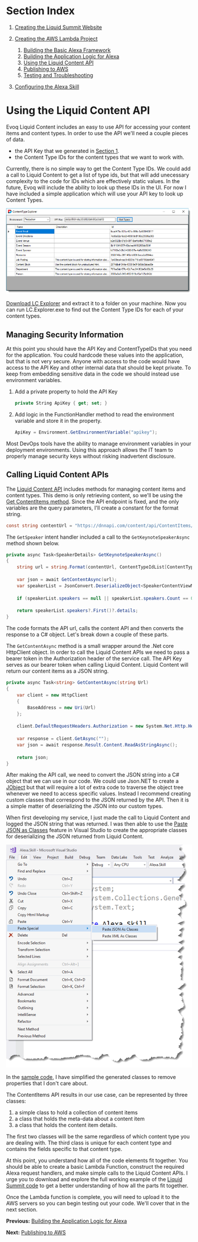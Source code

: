 # Section Index
1. [Creating the Liquid Summit Website](1_Setup_Liquid_Content.md)
2. [Creating the AWS Lambda Project](2_Create_AWS_Lambda_Project.md)

   1. [Building the Basic Alexa Framework](2-1_Create_Basic_Framework.md)
   2. [Building the Application Logic for Alexa](2-2_Create_Application_Logic.md)
   3. [Using the Liquid Content API](2-3_Use_Liquid_Content_API.md)
   4. [Publishing to AWS](2-4_Publishing_Lambda.md)
   5. [Testing and Troubleshooting](2-5_Testing_Lambda_Function.md)

3. [Configuring the Alexa Skill](3_Configure_Alexa_Skill.md)

# Using the Liquid Content API

Evoq Liquid Content includes an easy to use API for accessing your content items and content types. In order to use the API we'll need a couple pieces of data. 
* the API Key that we generated in [Section 1](1_Setup_Liquid_Content.md). 
* the Content Type IDs for the content types that we want to work with. 

Currently, there is no simple way to get the Content Type IDs. We could add a call to Liquid Content to get a list of type ids, but that will add unecessary complexity to the code for IDs which are effectively static values. In the future, Evoq will include the ability to look up these IDs in the UI. For now I have included a simple application which will use your API key to look up Content Types.

![Liquid Content Explorer](images/code_explorer.png) 

[Download LC Explorer](../LC.Explorer/LC.Explorer.zip) and extract it to a folder on your machine. Now you can run LC.Explorer.exe to find out the Content Type IDs for each of your content types.

## Managing Security Information
At this point you should have the API Key and ContentTypeIDs that you need for the application. You could hardcode these values into the application, but that is not very secure. Anyone with access to the code would have access to the API Key and other internal data that should be kept private. To keep from embedding sensitive data in the code we should instead use environment variables.

1. Add a private property to hold the API Key

    ```C#
    private String ApiKey { get; set; }
    ```

2. Add logic in the FunctionHandler method to read the environment variable and store it in the property.

    ```C#
    ApiKey = Environment.GetEnvironmentVariable("apikey");
    ```

Most DevOps tools have the ability to manage environment variables in your deployment environments. Using this approach allows the IT team to properly manage security keys without risking inadvertent disclosure.

## Calling Liquid Content APIs

The [Liquid Content API](http://www.dnnsoftware.com/docs/api/about-structured-content-apis.html) includes methods for managing content items and content types. This demo is only retrieving content, so we'll be using the [Get ContentItems method](http://www.dnnsoftware.com/docs/api/api-contentitems-get.html). Since the API endpoint is fixed, and the only variables are the query parameters, I'll create a constant for the format string.

```C#
const string contentUrl = "https://dnnapi.com/content/api/ContentItems/?maxItems=1&tags={1}&contentTypeId={0}";
``` 


The `GetSpeaker` intent handler included a call to the `GetKeynoteSpeakerAsync` method shown below.

```C#
private async Task<SpeakerDetails> GetKeynoteSpeakerAsync()
{
    string url = string.Format(contentUrl, ContentTypeIdList[ContentTypes.EventSpeaker], "keynote");

    var json = await GetContentAsync(url);
    var speakerList = JsonConvert.DeserializeObject<SpeakerContentViewModel>(json);

    if (speakerList.speakers == null || speakerList.speakers.Count == 0) return null;

    return speakerList.speakers?.First()?.details;
}
```

The code formats the API url, calls the content API and then converts the response to a C# object. Let's break down a couple of these parts.

The `GetContentAsync` method is a small wrapper around the .Net core HttpClient object. In order to call the Liquid Content APIs we need to pass a bearer token in the Authorization header of the service call. The API Key serves as our bearer token when calling Liquid Content. Liquid Content will return our content items as a JSON string.

```C#
private async Task<string> GetContentAsync(string Url)
{
    var client = new HttpClient
    {
        BaseAddress = new Uri(Url)
    };

    client.DefaultRequestHeaders.Authorization = new System.Net.Http.Headers.AuthenticationHeaderValue("Bearer", ApiKey);

    var response = client.GetAsync("");
    var json = await response.Result.Content.ReadAsStringAsync();

    return json;
}
```
After making the API call, we need to convert the JSON string into a C# object that we can use in our code.  We could use Json.NET to create a [JObject](http://www.newtonsoft.com/json/help/html/T_Newtonsoft_Json_Linq_JObject.htm) but that will require a lot of extra code to traverse the object tree whenever we need to access specific values. Instead I recommend creating custom classes that correspond to the JSON returned by the API. Then it is a simple matter of deserializing the JSON into our custom types.

When first developing my service, I just made the call to Liquid Content and logged the JSON string that was returned. I was then able to use the [Paste JSON as Classes](https://blogs.msdn.microsoft.com/webdev/2012/12/18/paste-json-as-classes-in-asp-net-and-web-tools-2012-2-rc/) feature in Visual Studio to create the appropriate classes for deserializing the JSON returned from Liquid Content. 

![Paste JSON](images/code_paste.png)

In the [sample code](../src/viewmodels/SpeakerContentViewModel.cs), I have simplified the generated classes to remove properties that I don't care about.

The ContentItems API results in our use case, can be represented by three classes: 
1) a simple class to hold a collection of content items 
2) a class that holds the meta-data about a content item 
3) a class that holds the content item details. 

The first two classes will be the same regardless of which content type you are dealing with.  The third class is unique for each content type and contains the fields specific to that content type.

At this point, you understand how all of the code elements fit together. You should be able to create a basic Lambda Function, construct the required Alexa request handlers, and make simple calls to the Liquid Content APIs.  I urge you to download and explore the full working example of the [Liquid Summit code](../src) to get a better understanding of how all the parts fit together.

Once the Lambda function is complete, you will need to upload it to the AWS servers so you can begin testing out your code.  We'll cover that in the next section.

**Previous:** [Building the Application Logic for Alexa](2-2_Create_Application_Logic.md)

**Next:** [Publishing to AWS](2-4_Publishing_Lambda.md)